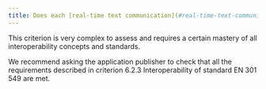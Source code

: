 ```yaml
---
title: Does each [real-time text communication](#real-time-text-communication-rtt) web application that can interact with other [real-time text communication](#real-time-text-communication-rtt) applications comply with the interoperability rules in force?
---
```


This criterion is very complex to assess and requires a certain mastery of all interoperability concepts and standards. 

We recommend asking the application publisher to check that all the requirements described in criterion 6.2.3 <span lang="en">Interoperability</span> of standard EN 301 549 are met.